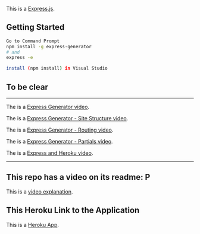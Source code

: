 This is a [Express.js](https://expressjs.com/).

## Getting Started

```bash
Go to Command Prompt
npm install -g express-generator
# and
express -e
```

```bash
install (npm install) in Visual Studio
```
## To be clear
_______________________________________________________________________________________________________________________________________
The is a [Express Generator video](https://mediasite.centennialcollege.ca/Mediasite/Play/5dcdfb62b76b434c9ace99de0e88ffd51d).

The is a [Express Generator - Site Structure video](https://mediasite.centennialcollege.ca/Mediasite/Play/a00f4987d8a34d6281e5409e68052d551d).

The is a [Express Generator - Routing video](https://mediasite.centennialcollege.ca/Mediasite/Play/82e9925cafa14fad9504842be7006ca81d).

The is a [Express Generator - Partials video](https://mediasite.centennialcollege.ca/Mediasite/Play/2e4509430f6e492fab1b36b6b73410cc1d).

The is a [Express and Heroku video](https://mediasite.centennialcollege.ca/Mediasite/Play/8f1cd4e9cb02433c8b6aedb8f75a21f61d).
_______________________________________________________________________________________________________________________________________

## This repo has a video on its readme: P

This is a [video explanation](https://youtu.be/xz1i61usdW8).


## This Heroku Link to the Application

This is a [Heroku App](https://manvibolreachouk-portfolio.herokuapp.com/).
